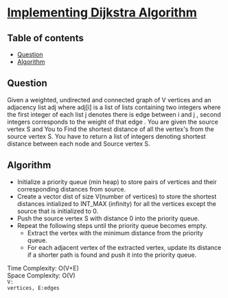 # [Implementing Dijkstra Algorithm](https://practice.geeksforgeeks.org/problems/implementing-dijkstra-set-1-adjacency-matrix/1?utm_source=gfg&utm_medium=article&utm_campaign=bottom_sticky_on_article)

## Table of contents

- [Question](#question)
- [Algorithm](#algorithm)

## Question
Given a weighted, undirected and connected graph of V vertices and an adjacency list adj where adj[i] is a list of lists containing two integers where the first integer of each list j denotes there is edge between i and j , second integers corresponds to the weight of that  edge . You are given the source vertex S and You to Find the shortest distance of all the vertex's from the source vertex S. You have to return a list of integers denoting shortest distance between each node and Source vertex S.

## Algorithm
- Initialize a priority queue (min heap) to store pairs of vertices and their corresponding distances from source.
- Create a vector dist of size V(number of vertices) to store the shortest distances intialized to INT_MAX (infinity) for all the vertices except the source that is initialized to 0.
- Push the source vertex S with distance 0 into the priority queue.
- Repeat the following steps until the priority queue becomes empty.
    - Extract the vertex with the minimum distance from the priority queue.
    - For each adjacent vertex of the extracted vertex, update its distance if a shorter path is found and push it into the priority queue.

Time Complexity: O(V+E) </br>
Space Complexity: O(V) </br>
<code>V: vertices, E:edges</code>

